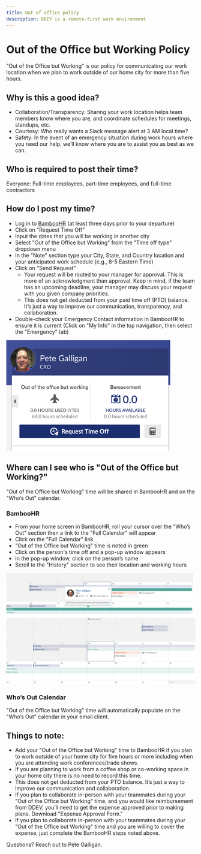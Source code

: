 ```yaml
---
title: Out of office policy
description: DDEV is a remote-first work environment
---
```

# Out of the Office but Working Policy

"Out of the Office but Working" is our policy for communicating our work location when we plan to work outside of our home city for more than five hours. 

## Why is this a good idea?

- Collaboration/Transparency: Sharing your work location helps team members know where you are, and coordinate schedules for meetings, standups, etc. 
- Courtesy: Who really wants a Slack message alert at 3 AM local time?
- Safety: In the event of an emergency situation during work hours where you need our help, we’ll know where you are to assist you as best as we can.

## Who is required to post their time?

Everyone: Full-time employees, part-time employees, and full-time contractors 

## How do I post my time?

- Log in to [BambooHR](https://drud.bamboohr.com/) (at least three days prior to your departure)
- Click on "Request Time Off" 
- Input the dates that you will be working in another city
- Select "Out of the Office but Working" from the "Time off type" dropdown menu
- In the "Note" section type your City, State, and Country location and your anticipated work schedule (e.g., 8-5 Eastern Time)
- Click on "Send Request"
  - Your request will be routed to your manager for approval. This is more of an acknowledgment than approval. Keep in mind, if the team has an upcoming deadline, your manager may discuss your request with you given company priorities.
  - This does not get deducted from your paid time off (PTO) balance. It’s just a way to improve our communication, transparency, and collaboration.
- Double-check your Emergency Contact information in BambooHR to ensure it is current (Click on "My Info" in the top navigation, then select the "Emergency" tab)

![BambooHR](images/image2.png)

## Where can I see who is "Out of the Office but Working?"

"Out of the Office but Working" time will be shared in BambooHR and on the "Who’s Out" calendar.

### BambooHR 

- From your home screen in BambooHR, roll your cursor over the "Who’s Out" section then a link to the "Full Calendar" will appear 
- Click on the "Full Calendar" link 
- "Out of the Office but Working" time is noted in green
- Click on the person's time off and a pop-up window appears
- In the pop-up window, click on the person’s name
- Scroll to the "History" section to see their location and working hours

![BambooHR](images/image3.png)
![BambooHR](images/image4.png)

### Who’s Out Calendar

"Out of the Office but Working" time will automatically populate on the "Who’s Out" calendar in your email client. 

## Things to note:
- Add your "Out of the Office but Working" time to BambooHR if you plan to work outside of your home city for five hours or more including when you are attending work conferences/trade shows.
- If you are planning to work from a coffee shop or co-working space in your home city there is no need to record this time.
- This does not get deducted from your PTO balance. It’s just a way to improve our communication and collaboration.
- If you plan to collaborate in-person with your teammates during your "Out of the Office but Working" time, and you would like reimbursement from DDEV, you’ll need to get the expense approved prior to making plans. Download "Expense Approval Form."   
- If you plan to collaborate in-person with your teammates during your "Out of the Office but Working" time and you are willing to cover the expense, just complete the BambooHR steps noted above.

Questions? Reach out to Pete Galligan.
